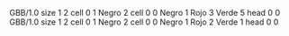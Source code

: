 <gs-board without-header> GBB/1.0
size 1 2
cell 0 1 Negro 2
cell 0 0 Negro 1 Rojo 3 Verde 5
head 0 0
 </gs-board>
<gs-board without-header> GBB/1.0
size 1 2
cell 0 1 Negro 2
cell 0 0 Negro 1 Rojo 2 Verde 1
head 0 0 </gs-board>